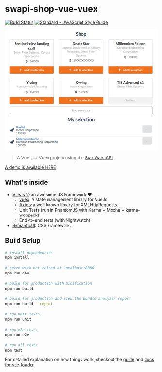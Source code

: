 # swapi-shop-vue-vuex

[![Build Status](https://travis-ci.org/maxpou/sw-shop-vuejs.svg?branch=master)](https://travis-ci.org/maxpou/sw-shop-vuejs) [![Standard - JavaScript Style Guide](https://img.shields.io/badge/code_style-standard-brightgreen.svg)](https://standardjs.com)

![](./sw-shop.png)

> A Vue.js + Vuex project using the [Star Wars API](https://swapi.co/).

[A demo is available HERE](http://www.maxpou.fr/sw-shop-vuejs/)

## What's inside

* [VueJs 2](https://vuejs.org/): an awesome JS Framework ❤️
  * [vuex](https://vuex.vuejs.org/en/): A state management library for VueJs
  * [Axios](https://github.com/mzabriskie/axios): a well known library for XMLHttpRequests
  * Unit Tests (run in PhantomJS with Karma + Mocha + karma-webpack)
  * End-to-end tests (with Nightwatch)
* [SemanticUI](http://semantic-ui.com/): CSS Framework.


## Build Setup

``` bash
# install dependencies
npm install

# serve with hot reload at localhost:8080
npm run dev

# build for production with minification
npm run build

# build for production and view the bundle analyzer report
npm run build --report

# run unit tests
npm run unit

# run e2e tests
npm run e2e

# run all tests
npm test
```

For detailed explanation on how things work, checkout the [guide](http://vuejs-templates.github.io/webpack/) and [docs for vue-loader](http://vuejs.github.io/vue-loader).
